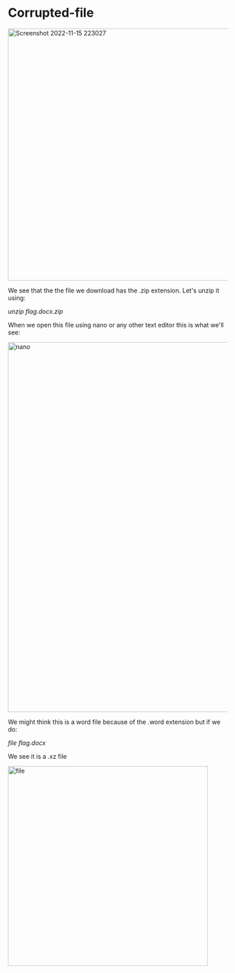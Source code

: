 <h1>Corrupted-file</h1>

<img width="578" alt="Screenshot 2022-11-15 223027" src="https://user-images.githubusercontent.com/107073731/202022546-f8a3982b-bdb7-40c1-96ff-f901ff04c8cf.png">

We see that the the file we download has the .zip extension. Let's unzip it using: <i><p> unzip flag.docx.zip </i></p>

<p> When we open this file using nano or any other text editor this is what we'll see: </p>

<img width="848" alt="nano" src="https://user-images.githubusercontent.com/107073731/202023823-9eef66e9-af43-4885-8e54-488671392f75.png">

We might think this is a word file because of the .word extension but if we do: <i><p> file flag.docx </i></p>

We see it is a .xz file

<img width="458" alt="file" src="https://user-images.githubusercontent.com/107073731/202024437-41b4cb82-bf6d-4dca-8374-db01799df94e.png">
